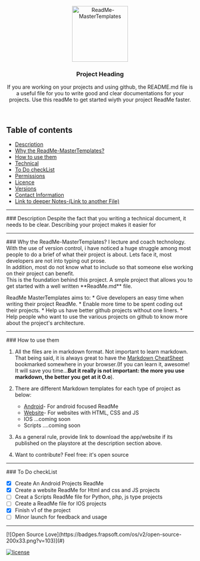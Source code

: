 <p align="center">
  <a href="https://github.com/tamzi/ReadMe-MasterTemplates">
    <img src="#" alt="ReadMe-MasterTemplates" width=150 height=150>
  </a>
  <h3 align="center">Project Heading</h3>

  <p align="center">
    If you are working on your projects and using github, the README.md file is a useful file for you to write good and clear documentations for  your projects. Use this readMe to get started wiyth your project ReadMe faster.
    <br>
    </p>
</p>

<br>

## Table of contents
- [Description](#)
- [Why the ReadMe-MasterTemplates?](#)
- [How to use them](#)
- [Technical](#)
- [To Do checkList](#)
- [Permissions](#)
- [Licence](#)
- [Versions](#)
- [Contact Information](#)
- [Link to deeper Notes-(Link to another File)](#https://github.com/tamzi/ML4Mobile/blob/master/notes.md)


<hr>
### Description
Despite the fact that you writing a technical document, it needs to be clear. Describing your project makes it easier for 

<hr>
### Why the ReadMe-MasterTemplates?
I lecture and coach technology. With the use of version control, i have noticed a huge struggle among most people to do a brief of what their project is about. Lets face it, most developers are not into typing out prose. 
<br>
In addition, most do not know what to include so that someone else working on their project can benefit.
<br>
This is the foundation behind this project. A smple project that allows you to get started with a well written **ReadMe.md** file.

ReadMe MasterTemplates aims to:
    * Give developers an easy time when writing their project ReadMe.
    * Enable more time to be spent coding out their projects.
    * Help us have better github projects without one liners.
    * Help people who want to use the various projects on github to know more about the project's architecture.


<hr>
### How to use them

1. All the files are in markdown format. Not important to learn markdown. That being said, it is always great to have the [Markdown CheatSheet](https://github.com/adam-p/markdown-here/wiki/Markdown-Cheatsheet)
 bookmarked somewhere in your browser.(If you can learn it, awesome! It will save you time...**But it really is not important: the more you use markdown, the better you get at it O.o**). 

2. There are different Markdown templates for each type of project as below: 
    * [Android](https://github.com/tamzi/ReadMe-MasterTemplates/tree/master/android)- For android focused ReadMe
    * [Website](https://github.com/tamzi/ReadMe-MasterTemplates/tree/master/website)- For websites with HTML, CSS and JS
    * IOS ...coming soon
    * Scripts ....coming soon
3. As a general rule, provide link to download the app/website if its published on the playstore at the description section above.
4. Want to contribute? Feel free: it's open source


<hr>
### To Do checkList

- [x] Create An Android Projects ReadMe
- [x] Create a website ReadMe for Html and css and JS projects
- [ ] Creat a Scripts ReadMe file for Python, php, js type projects
- [ ] Create a ReadMe file for IOS projects
- [x] Finish v1 of the project
- [ ] Minor launch for feedback and usage

<hr>
[![Open Source Love](https://badges.frapsoft.com/os/v2/open-source-200x33.png?v=103)](#)  

[![license](https://img.shields.io/github/license/mashape/apistatus.svg?style=for-the-badge)](#)

